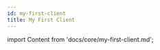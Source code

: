 ```yaml
---
id: my-first-client
title: My First Client
---
```


import Content from 'docs/core/my-first-client.md';

<Content />
